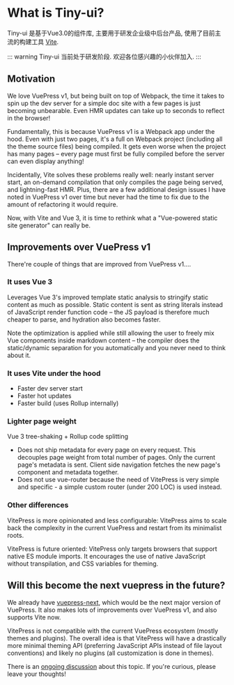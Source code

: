 # What is Tiny-ui?

Tiny-ui 是基于Vue3.0的组件库, 主要用于研发企业级中后台产品, 使用了目前主流的构建工具 [Vite](https://vitejs.dev/).

::: warning
Tiny-ui 当前处于研发阶段. 欢迎各位感兴趣的小伙伴加入.
:::

## Motivation

We love VuePress v1, but being built on top of Webpack, the time it takes to spin up the dev server for a simple doc site with a few pages is just becoming unbearable. Even HMR updates can take up to seconds to reflect in the browser!

Fundamentally, this is because VuePress v1 is a Webpack app under the hood. Even with just two pages, it's a full on Webpack project (including all the theme source files) being compiled. It gets even worse when the project has many pages – every page must first be fully compiled before the server can even display anything!

Incidentally, Vite solves these problems really well: nearly instant server start, an on-demand compilation that only compiles the page being served, and lightning-fast HMR. Plus, there are a few additional design issues I have noted in VuePress v1 over time but never had the time to fix due to the amount of refactoring it would require.

Now, with Vite and Vue 3, it is time to rethink what a "Vue-powered static site generator" can really be.

## Improvements over VuePress v1

There're couple of things that are improved from VuePress v1....

### It uses Vue 3

Leverages Vue 3's improved template static analysis to stringify static content as much as possible. Static content is sent as string literals instead of JavaScript render function code – the JS payload is therefore much cheaper to parse, and hydration also becomes faster.

Note the optimization is applied while still allowing the user to freely mix Vue components inside markdown content – the compiler does the static/dynamic separation for you automatically and you never need to think about it.

### It uses Vite under the hood

- Faster dev server start
- Faster hot updates
- Faster build (uses Rollup internally)

### Lighter page weight

Vue 3 tree-shaking + Rollup code splitting
- Does not ship metadata for every page on every request. This decouples page weight from total number of pages. Only the current page's metadata is sent. Client side navigation fetches the new page's component and metadata together.
- Does not use vue-router because the need of VitePress is very simple and specific - a simple custom router (under 200 LOC) is used instead.

### Other differences

VitePress is more opinionated and less configurable: VitePress aims to scale back the complexity in the current VuePress and restart from its minimalist roots.

VitePress is future oriented: VitePress only targets browsers that support native ES module imports. It encourages the use of native JavaScript without transpilation, and CSS variables for theming.

## Will this become the next vuepress in the future?

We already have [vuepress-next](https://github.com/vuepress/vuepress-next), which would be the next major version of VuePress. It also makes lots of improvements over VuePress v1, and also supports Vite now.

VitePress is not compatible with the current VuePress ecosystem (mostly themes and plugins). The overall idea is that VitePress will have a drastically more minimal theming API (preferring JavaScript APIs instead of file layout conventions) and likely no plugins (all customization is done in themes).

There is an [ongoing discussion](https://github.com/vuejs/vitepress/discussions/548) about this topic. If you're curious, please leave your thoughts!
